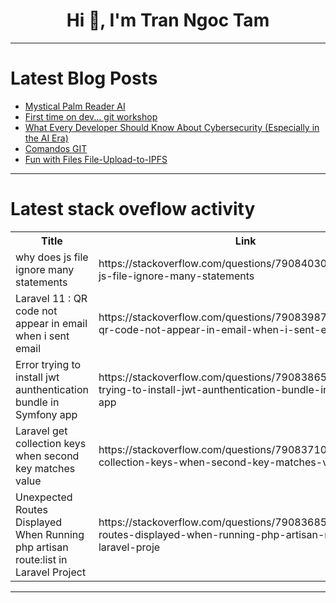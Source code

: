 <h1 align="center">Hi 👋, I'm Tran Ngoc Tam</h1>

---

# Latest Blog Posts 
<!-- BLOG-POST-LIST:START -->
- [Mystical Palm Reader AI](https://dev.to/ehernandezvilla/mystical-palm-reader-ai-3821)
- [First time on dev... git workshop](https://dev.to/l4rralde/first-time-on-dev-git-workshop-27lo)
- [What Every Developer Should Know About Cybersecurity &lpar;Especially in the AI Era&rpar;](https://dev.to/dazevedo/what-every-developer-should-know-about-cybersecurity-especially-in-the-ai-era-4jm3)
- [Comandos GIT](https://dev.to/vitor_melo212/comandos-git-3496)
- [Fun with Files File-Upload-to-IPFS](https://dev.to/suleiman_alhajimohammed_/fun-with-files-file-upload-to-ipfs-cpl)
<!-- BLOG-POST-LIST:END -->

---

# Latest stack oveflow activity
<table>
  <tr><th>Title</th><th>Link</th></tr>
  <!-- STACKOVERFLOW:START --><tr><td>why does js file ignore many statements</td><td>https://stackoverflow.com/questions/79084030/why-does-js-file-ignore-many-statements</td></tr><tr><td>Laravel 11 : QR code not appear in email when i sent email</td><td>https://stackoverflow.com/questions/79083987/laravel-11-qr-code-not-appear-in-email-when-i-sent-email</td></tr><tr><td>Error trying to install jwt aunthentication bundle in Symfony app</td><td>https://stackoverflow.com/questions/79083865/error-trying-to-install-jwt-aunthentication-bundle-in-symfony-app</td></tr><tr><td>Laravel get collection keys when second key matches value</td><td>https://stackoverflow.com/questions/79083710/laravel-get-collection-keys-when-second-key-matches-value</td></tr><tr><td>Unexpected Routes Displayed When Running php artisan route:list in Laravel Project</td><td>https://stackoverflow.com/questions/79083685/unexpected-routes-displayed-when-running-php-artisan-routelist-in-laravel-proje</td></tr><!-- STACKOVERFLOW:END -->
</table>

---



